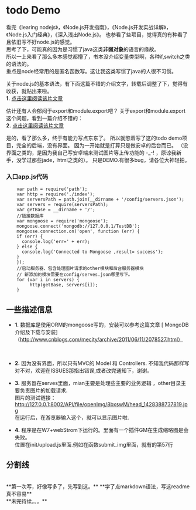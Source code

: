 todo Demo  
=================================== 
看完《learing  nodejs》，《Node.js开发指南》，《Node.js开发实战详解》，《Node.js入门经典》，《深入浅出Node.js》。
也参看了些项目，觉得真的有种看了且依旧写不好node.js的感觉。<br>
思考了下，可能真的因为是习惯了java这类**非弱对象**的语言的缘故。<br>
所以一上来看了那么多本感觉都懵了，书本没介绍变量类型啊，各种if,switch之类的语法的。<br>
重点是node经常用的是匿名函数写。这让我这类写惯了java的人很不习惯。<br>

关于node.js的基本语法，有下面这篇不错的介绍文字，转载后调整了下，觉得有收获，就贴出来啦。<br /> 
**1.** [点击这里阅读该片文章](http://blog.csdn.net/sanjay_f/article/details/44888563)<br /> 

估计还有人会郁闷于export和module.export吧？
关于export和module.export这个问题，看到一篇介绍不错的：<br /> 
**2.** [点击这里阅读该片文章](http://blog.csdn.net/sanjay_f/article/details/44871613)<br />  
 
 
是的，看了那么多，终于有能力写点东东了。
所以就憋着写了这的todo demo项目，完全的后端，没有界面。 因为一开始就是打算只是做安卓的后台而已。
（没界面之类的，是因为我自己写安卓端来测试图片等上传功能的 -_-! ，原谅我新手，没学过那些jade，html之类的）。
只是DEMO.有很多bug，请各位大神轻拍。


### 入口app.js代码
  		var path = require('path');
  		var http = require('./index');
  		var serversPath = path.join(__dirname + '/config/servers.json');
  		var servers = require(serversPath);
  		var getBase = __dirname + '/';
  		//链接数据库
  		var mongoose = require('mongoose');
  		mongoose.connect('mongodb://127.0.0.1/TestDB');
  		mongoose.connection.on('open', function (err) {
  		if (err) {
  		  console.log('err=' + err);
  		} else {
  		  console.log('Connected to Mongoose ,result= success');
  		}
  		});
  		//启动服务器、包含处理图片请求的other模块和后台服务器模块
  		// 新添加的模块需要在config/serves.json哪里写下。
  		for (var i in servers) {
  		     http(getBase, servers[i]);
  		}

###
一些描述信息
----------------------------------- 
* **1.**	数据库是使用ORM的mongoose写的，安装可以参考这篇文章
[ MongoDB介绍及下载与安装]（http://www.cnblogs.com/mecity/archive/2011/06/11/2078527.html）
<br /> 

* **2.**	因为没有界面，所以只有MVC的 Model 和 Controllers.
   不知我代码那样写对不对，欢迎在ISSUES那指出错误,或者改完通知下，谢谢。

* **3.** 服务器在serves里面，mian主要是处理些主要的业务逻辑 ，other目录主要负责图片的加载请求.<br>
 图片的测试链接：
  http://127.0.0.1:8002/API/file/openImg/8bxswM/head_1428388737819.jpg<br>
 在运行后，在游览器输入这个，就可以显示图片啦.

* **4.** 程序是在W7+webStrom下运行的。里面有一个插件GM在生成缩略图是会失败。<br>
  位置在init/upload.js里面.例如在函数submit_img里面，就有的第57行



###
分割线
----------------------------------- 
 

<br>
**第一次写，好像写多了，先写到这。**
**学了点markdown语法，写这readme真不容易**
<br>
**未完待续。。。**
<br>
<br>





